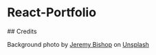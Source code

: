# React-Portfolio



## Credits

Background photo by <a href="https://unsplash.com/@jeremybishop?utm_source=unsplash&utm_medium=referral&utm_content=creditCopyText">Jeremy Bishop</a> on <a href="https://unsplash.com/backgrounds?utm_source=unsplash&utm_medium=referral&utm_content=creditCopyText">Unsplash</a>
  